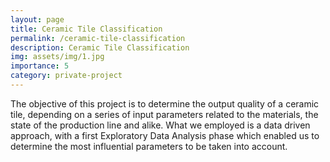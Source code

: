 ```yaml
---
layout: page
title: Ceramic Tile Classification
permalink: /ceramic-tile-classification
description: Ceramic Tile Classification
img: assets/img/1.jpg
importance: 5
category: private-project
---
```


The objective of this project is to determine the output quality of a ceramic tile, depending on a series of input parameters related to the materials, the state of the production line and alike. What we employed is a data driven approach, with a first Exploratory Data Analysis phase which enabled us to determine the most influential parameters to be taken into account.